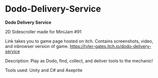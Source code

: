 # Dodo-Delivery-Service


**Dodo Delivery Service**

2D Sidescroller made for MiniJam #91 

Link takes you to game page hosted on itch. Contains screenshots, video, and inbrowser version of game. 
https://tyler-gates.itch.io/dodo-delivery-service

Description:
  Play as Dodo, find, collect, and deliver tools to the mechanic!

Tools used: 
  Unity and C# and Aseprite


